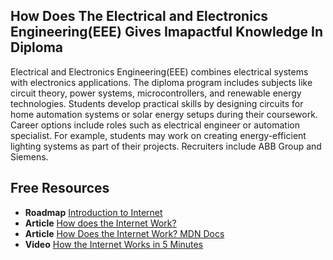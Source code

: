 ## How Does The Electrical and Electronics Engineering(EEE) Gives Imapactful Knowledge In Diploma

Electrical and Electronics Engineering(EEE) combines electrical systems with electronics applications. The diploma program includes subjects like circuit theory, power systems, microcontrollers, and renewable energy technologies. Students develop practical skills by designing circuits for home automation systems or solar energy setups during their coursework. Career options include roles such as electrical engineer or automation specialist. For example, students may work on creating energy-efficient lighting systems as part of their projects. Recruiters include ABB Group and Siemens.



## Free Resources  

- **Roadmap** [Introduction to Internet](https://roadmap.sh/internet)  
- **Article** [How does the Internet Work?](https://www.cloudflare.com/learning/network-layer/how-does-the-internet-work/)  
- **Article** [How Does the Internet Work? MDN Docs](https://developer.mozilla.org/en-US/docs/Learn/Common_questions/How_does_the_Internet_work)  
- **Video** [How the Internet Works in 5 Minutes](https://www.youtube.com/watch?v=7_LPdttKXPc)